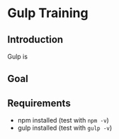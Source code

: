 # Gulp Training

## Introduction

Gulp is 

## Goal



## Requirements

* npm installed (test with `npm -v`)
* gulp installed (test with `gulp -v`)

## 